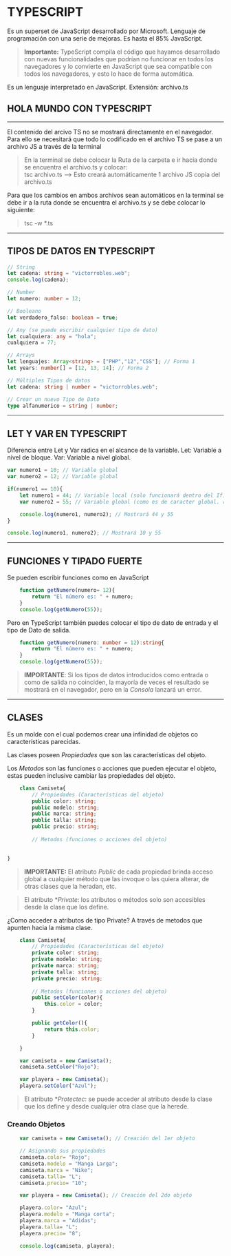 # TYPESCRIPT
Es un superset de JavaScript desarrollado por Microsoft. Lenguaje de programación con una serie de mejoras. Es hasta el 85% JavaScript. 

> **Importante:** TypeScript compila el código que hayamos desarrollado con nuevas funcionalidades que podrían no funcionar en todos los navegadores y lo convierte en JavaScript que sea compatible con todos los navegadores, y esto lo hace de forma automática.

Es un lenguaje interpretado en JavaScript.
Extensión: archivo.ts

## **HOLA MUNDO CON TYPESCRIPT**
---
El contenido del arcivo TS no se mostrará directamente en el navegador. Para ello se necesitará que todo lo codificado en el archivo TS se pase a un archivo JS a través de la terminal

>En la terminal se debe colocar la Ruta de la carpeta e ir hacia donde se encuentra el archivo.ts y colocar:  
> tsc archivo.ts --> Esto creará automáticamente 1 archivo JS copia del archivo.ts

Para que los cambios en ambos archivos sean automáticos en la terminal se debe ir a la ruta donde se encuentra el archivo.ts y se debe colocar lo siguiente:

> tsc -w *.ts
---
## **TIPOS DE DATOS EN TYPESCRIPT**
```typescript
// String
let cadena: string = "victorrobles.web";
console.log(cadena);

// Number
let numero: number = 12;

// Booleano
let verdadero_falso: boolean = true;

// Any (se puede escribir cualquier tipo de dato)
let cualquiera: any = "hola";
cualquiera = 77;

// Arrays
let lenguajes: Array<string> = ["PHP","12","CSS"]; // Forma 1
let years: number[] = [12, 13, 14]; // Forma 2

// Múltiples Tipos de datos
let cadena: string | number = "victorrobles.web";

// Crear un nuevo Tipo de Dato
type alfanumerico = string | number;
```
---
## **LET Y VAR EN TYPESCRIPT**
Diferencia entre Let y Var radica en el alcance de la variable.
Let: Variable a nivel de bloque.
Var: Variable a nivel global. 

```typescript
var numero1 = 10; // Variable global 
var numero2 = 12; // Variable global

if(numero1 == 10){
    let numero1 = 44; // Variable local (solo funcionará dentro del If)
    var numero2 = 55; // Variable global (como es de caracter global. reemplazará a todo valor que s le haya asignado a la variable con anterioridad)

    console.log(numero1, numero2); // Mostrará 44 y 55
}

console.log(numero1, numero2); // Mostrará 10 y 55
```
---
## **FUNCIONES Y TIPADO FUERTE**

Se pueden escribir funciones como en JavaScript

```typescript
    function getNumero(numero= 12){
        return "El número es: " + numero;
    }
    console.log(getNumero(55));
```

Pero en TypeScript también puedes colocar el tipo de dato de entrada y el tipo de Dato de salida.

```typescript
    function getNumero(numero: number = 12):string{
        return "El número es: " + numero;
    }
    console.log(getNumero(55));
```

> **IMPORTANTE**: Si los tipos de datos introducidos como entrada o como de salida no coinciden, la mayoría de veces el resultado se mostrará en el navegador, pero en la *Consola* lanzará un error.

---
## **CLASES**

Es un molde con el cual podemos crear una infinidad de objetos co características parecidas.

Las clases poseen *Propiedades* que son las características del objeto.

Los *Metodos* son las funciones o acciones que pueden ejecutar el objeto, estas pueden inclusive cambiar las propiedades del objeto.

```typescript
    class Camiseta{
        // Propiedades (Características del objeto)
        public color: string;
        public modelo: string;
        public marca: string;
        public talla: string;
        public precio: string;
        
        // Metodos (funciones o acciones del objeto)
        

}
```

> **IMPORTANTE:** El atributo *Public* de cada propiedad brinda acceso global a cualquier método que las invoque o las quiera alterar, de otras clases que la heradan, etc.

> El atributo **Private*: los atributos o métodos solo son accesibles desde la clase que los define.

¿Como acceder a atributos de tipo Private?
A través de metodos que apunten hacia la misma clase.
```typescript
    class Camiseta{
        // Propiedades (Características del objeto)
        private color: string;
        private modelo: string;
        private marca: string;
        private talla: string;
        private precio: string;
        
        // Metodos (funciones o acciones del objeto)
        public setColor(color){
            this.color = color;
        }

        public getColor(){
            return this.color;
        }

    }

    var camiseta = new Camiseta();
    camiseta.setColor("Rojo");

    var playera = new Camiseta();
    playera.setColor("Azul");
```
> El atributo **Protectec*: se puede acceder al atributo desde la clase que los define y desde cualquier otra clase que la herede.

###     **Creando Objetos**
```typescript
    var camiseta = new Camiseta(); // Creación del 1er objeto

    // Asignando sus propiedades
    camiseta.color= "Rojo";
    camiseta.modelo = "Manga Larga";
    camiseta.marca = "Nike";
    camiseta.talla= "L";
    camiseta.precio= "10";

    var playera = new Camiseta(); // Creación del 2do objeto

    playera.color= "Azul";
    playera.modelo = "Manga corta";
    playera.marca = "Adidas";
    playera.talla= "L";
    playera.precio= "8";

    console.log(camiseta, playera);
```